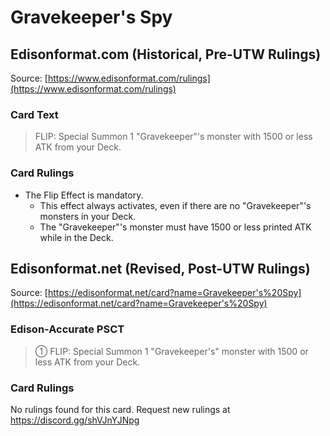 # Gravekeeper's Spy

## Edisonformat.com (Historical, Pre-UTW Rulings)

Source: [https://www.edisonformat.com/rulings](https://www.edisonformat.com/rulings)

### Card Text

> FLIP: Special Summon 1 "Gravekeeper"'s monster with 1500 or less ATK from your Deck.

### Card Rulings

*   The Flip Effect is mandatory.
    *   This effect always activates, even if there are no "Gravekeeper"'s monsters in your Deck.
    *   The "Gravekeeper"'s monster must have 1500 or less printed ATK while in the Deck.

## Edisonformat.net (Revised, Post-UTW Rulings)

Source: [https://edisonformat.net/card?name=Gravekeeper's%20Spy](https://edisonformat.net/card?name=Gravekeeper's%20Spy)

### Edison-Accurate PSCT

> ① FLIP: Special Summon 1 "Gravekeeper's" monster with 1500 or less ATK from your Deck.

### Card Rulings

No rulings found for this card. Request new rulings at https://discord.gg/shVJnYJNpg
            
